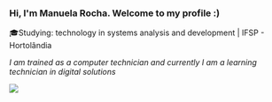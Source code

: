 ### Hi, I'm Manuela Rocha. Welcome to my profile :)

<!--
**rochamanuela/rochamanuela** is a ✨ _special_ ✨ repository because its `README.md` (this file) appears on your GitHub profile.

Here are some ideas to get you started:

- 🔭 I’m currently working on ...
- 🌱 I’m currently learning ...
- 👯 I’m looking to collaborate on ...
- 🤔 I’m looking for help with ...
- 💬 Ask me about ...
- 📫 How to reach me: ...
- 😄 Pronouns: ...
- ⚡ Fun fact: ...
-->

<p>🎓Studying: technology in systems analysis and development | IFSP - Hortolândia</p>
<p><i>I am trained as a computer technician and currently I am a learning technician in digital solutions</i></p>

<!--
<p>
academic education: IFSP
</p>
-->

<picture>
  <source
    srcset="https://github-readme-stats.vercel.app/api?username=rochamanuela&show_icons=true&theme=dark"
    media="(prefers-color-scheme: nightowl)"
  />
  <source
    srcset="https://github-readme-stats.vercel.app/api?username=rochamanuela&show_icons=true"
    media="(prefers-color-scheme: light), (prefers-color-scheme: no-preference)"
  />
  <img src="https://github-readme-stats.vercel.app/api?username=rochamanuela&show_icons=true" />
</picture>
